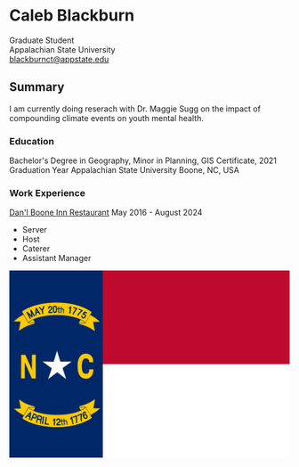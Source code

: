 # Caleb Blackburn
Graduate Student  
Appalachian State University  
blackburnct@appstate.edu  

## Summary

I am currently doing reserach with Dr. Maggie Sugg on the impact of compounding climate events on youth mental health.

### Education

Bachelor's Degree in Geography, Minor in Planning, GIS Certificate, 2021 Graduation Year
Appalachian State University
Boone, NC, USA

### Work Experience
[Dan'l Boone Inn Restaurant](http://www.danlbooneinn.com)
May 2016 - August 2024
* Server
* Host
* Caterer
* Assistant Manager

<img src="Flag_of_North_Carolina.svg">
